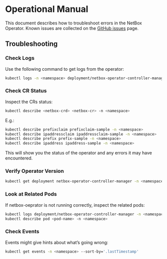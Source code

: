 # Operational Manual

This document describes how to troubleshoot errors in the NetBox Operator.
Known issues are collected on the [GitHub issues](https://github.com/netbox-community/netbox-operator/issues) page.

## Troubleshooting

### Check Logs
Use the following command to get logs from the operator:

```bash
kubectl logs -n <namespace> deployment/netbox-operator-controller-manager
```

### Check CR Status
Inspect the CRs status:

```bash 
kubectl describe <netbox-crd> <netbox-cr> -n <namespace>
```

E.g.:
```bash
kubectl describe prefixclaim prefixclaim-sample -n <namespace>
kubectl describe ipaddressclaim ipaddressclaim-sample -n <namespace>
kubectl describe prefix prefix-sample -n <namespace>
kubectl describe ipaddress ipaddress-sample -n <namespace> 
```
This will show you the status of the operator and any errors it may have encountered.

### Verify Operator Version

```bash
kubectl get deployment netbox-operator-controller-manager -n <namespace> -o=jsonpath="{.spec.template.spec.containers[*].image}"
```

### Look at Related Pods
If netbox-oeprator is not running correctly, inspect the related pods:

```bash
kubectl logs deployment/netbox-operator-controller-manager -n <namespace> -c manager
kubectl describe pod <pod-name> -n <namespace>
```

### Check Events
Events might give hints about what’s going wrong:

```bash
kubectl get events -n <namespace> --sort-by='.lastTimestamp'
```